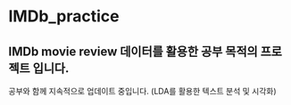 # IMDb_practice
IMDb movie review 데이터를 활용한 공부 목적의 프로젝트 입니다.  
---
공부와 함께 지속적으로 업데이트 중입니다. (LDA를 활용한 텍스트 분석 및 시각화)

